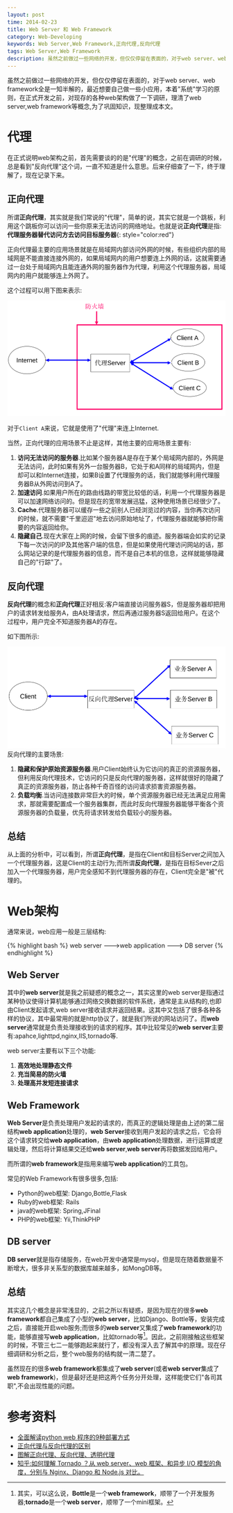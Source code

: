 ```yaml
---
layout: post
time: 2014-02-23
title: Web Server 和 Web Framework
category: Web-Developing
keywords: Web Server,Web Framework,正向代理,反向代理
tags: Web Server,Web Framework
description: 虽然之前做过一些网络的开发，但仅仅停留在表面的，对于web server、web framework全是一知半解的，最近想要自己做一些小应用，本着"系统"学习的原则，在正式开发之前，对现存的各种web架构做了一下调研，理清了web server,web framework等概念,为了巩固知识，现整理成本文。
---
```


虽然之前做过一些网络的开发，但仅仅停留在表面的，对于web server、web framework全是一知半解的，最近想要自己做一些小应用，本着"系统"学习的原则，在正式开发之前，对现存的各种web架构做了一下调研，理清了web server,web framework等概念,为了巩固知识，现整理成本文。

# 代理

在正式说明web架构之前，首先需要谈的的是"代理"的概念，之前在调研的时候，总是看到"反向代理"这个词，一直不知道是什么意思。后来仔细查了一下，终于理解了，现在记录下来。

## 正向代理

所谓**正向代理**，其实就是我们常说的"代理"，简单的说，其实它就是一个跳板，利用这个跳板你可以访问一些你原来无法访问的网络地址。也就是说**正向代理**是指:**代理服务器替代访问方去访问目标服务器**{: style="color:red"}

正向代理最主要的应用场景就是在局域网内部访问外网的时候，有些组织内部的局域网是不能直接连接外网的，如果局域网内的用户想要连上外网的话，这就需要通过一台处于局域网内且能连通外网的服务器作为代理，利用这个代理服务器，局域网内的用户就能够连上外网了。

这个过程可以用下图来表示:

![](/assets/image/posts/2014-2-23-web-server-framework-0.png)

对于`Client A`来说，它就是使用了"代理"来连上Internet.

当然，正向代理的应用场景不止是这样，其他主要的应用场景主要有:

1. **访问无法访问的服务器**.比如某个服务器A是存在于某个局域网内部的，外网是无法访问，此时如果有另外一台服务器B，它处于和A同样的局域网内，但是却可以和Internet连接，如果B设置了代理服务的话，我们就能够利用代理服务器B从外网访问到A了。
2. **加速访问**.如果用户所在的路由线路的带宽比较低的话，利用一个代理服务器是可以加速网络访问的。但是现在的宽带发展迅猛，这种使用场景已经很少了。
3. **Cache**.代理服务器可以缓存一些之前别人已经浏览过的内容，当你再次访问的时候，就不需要"千里迢迢"地去访问原始地址了，代理服务器就能够把你需要的内容返回给你。
4. **隐藏自己**.现在大家在上网的时候，会留下很多的痕迹。服务器端会如实的记录下每一次访问的IP及其他客户端的信息，但是如果使用代理访问网站的话，那么网站记录的是代理服务器的信息，而不是自己本机的信息，这样就能够隐藏自己的"行踪"了。

## 反向代理

**反向代理**的概念和**正向代理**正好相反:客户端直接访问服务器S，但是服务器却把用户的请求转发给服务A，由A处理请求，然后再通过服务器S返回给用户。在这个过程中，用户完全不知道服务器A的存在。

如下图所示:

![](/assets/image/posts/2014-2-23-web-server-framework-1.png) 反向代理的主要场景:

1. **隐藏和保护原始资源服务器**.用户Client始终认为它访问的真正的资源服务器，但利用反向代理技术，它访问的只是反向代理的服务器，这样就很好的隐藏了真正的资源服务器，防止各种千奇百怪的访问请求损害资源服务器。
2. **负载均衡**.当访问连接数非常巨大的时候，单个资源服务器已经无法满足应用需求，那就需要配置成一个服务器集群，而此时反向代理服务器能够平衡各个资源服务器的负载量，优先将请求转发给负载较小的服务器。

## 总结

从上面的分析中，可以看到，所谓**正向代理**，是指在Client和目标Server之间加入一个代理服务器，这是Client的主动行为;而所谓**反向代理**，是指在目标Sever之后加入一个代理服务器，用户完全感知不到代理服务器的存在，Client完全是"被"代理的。


# Web架构

通常来说，web应用一般是三层结构:

{% highlight bash %}
web server --->web application ---> DB server
{% endhighlight %}

## Web Server

其中的**web server**就是我之前疑惑的概念之一，其实这里的web server是指通过某种协议使得计算机能够通过网络交换数据的软件系统，通常是主从结构的,也即由Client发起请求,web server接收请求并返回结果。这其中又包括了很多各种各样的协议，其中最常用的就是http协议了，就是我们所说的网站访问了。而**web server**通常就是负责处理接收到的请求的程序。其中比较常见的**web server**主要有:apahce,lighttpd,nginx,IIS,tornado等.

web server主要有以下三个功能:

1. **高效地处理静态文件**
2. **充当简易的防火墙**
3. **处理高并发短连接请求**

## Web Framework

**Web Server**是负责处理用户发起的请求的，而真正的逻辑处理是由上述的第二层结构**web application**处理的，**web Server**接收到用户发起的请求之后，它会将这个请求转交给**web application**，由**web application**处理数据，进行运算或逻辑处理，然后将计算结果交还给**web server**,**web server**再将数据发回给用户。

而所谓的**web framework**是指用来编写**web application**的工具包。

常见的Web Framework有很多很多,包括:

- Python的web框架: Django,Bottle,Flask
- Ruby的web框架: Rails
- java的web框架: Spring,JFinal
- PHP的web框架: Yii,ThinkPHP

## DB server

**DB server**就是指存储服务，在web开发中通常是mysql，但是现在随着数据量不断增大，很多非关系型的数据库越来越多，如MongDB等。


## 总结

其实这几个概念是非常浅显的，之前之所以有疑惑，是因为现在的很多**web framework**都自己集成了小型的**web server**，比如Django、Bottle等，安装完成之后，直接能开启web服务;而很多的**web server**又集成了**web framework**的功能，能够直接写**web application**，比如tornado等[^1]。因此，之前刚接触这些框架的时候，不管三七二一能够跑起来就行了，都没有深入去了解其中的原理。现在仔细调研和分析之后，整个web服务的结构就一清二楚了。

虽然现在的很多**web framework**都集成了**web server**(或者**web server**集成了**web framework**)，但是最好还是把这两个任务分开处理，这样能使它们"各司其职",不会出现性能的问题。

[^1]: 其实，可以这么说，**Bottle**是一个**web framework**，顺带了一个开发服务器;**tornado**是一个**web server**，顺带了一个mini框架。

# 参考资料

- [全面解读python web 程序的9种部署方式](http://lutaf.com/141.htm)
- [正向代理与反向代理的区别](http://bigc.at/reverse-proxy.orz)
- [图解正向代理、反向代理、透明代理](http://z00w00.blog.51cto.com/515114/1031287)
- [知乎:如何理解 Tornado ？从 web server、web 框架、和异步 I/O 模型的角度，分别与 Nginx、Django 和 Node.js 对比。](http://www.zhihu.com/question/20136991)
